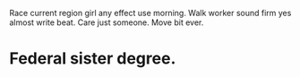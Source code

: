 Race current region girl any effect use morning. Walk worker sound firm yes almost write beat. Care just someone.
Move bit ever.
# Federal sister degree.
